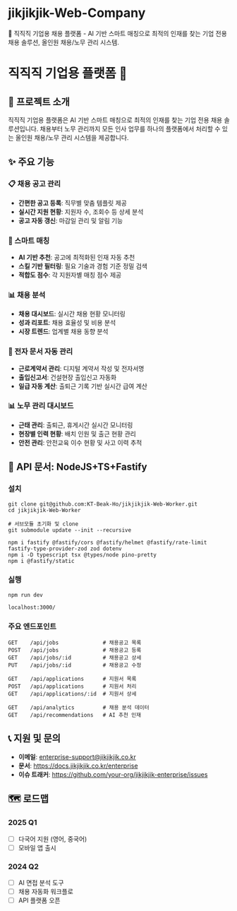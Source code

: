 # jikjikjik-Web-Company
🏢 직직직 기업용 채용 플랫폼 - AI 기반 스마트 매칭으로 최적의 인재를 찾는 기업 전용 채용 솔루션, 올인원 채용/노무 관리 시스템.

# 직직직 기업용 플랫폼 🏢

## 🚀 프로젝트 소개

직직직 기업용 플랫폼은 AI 기반 스마트 매칭으로 최적의 인재를 찾는 기업 전용 채용 솔루션입니다.
채용부터 노무 관리까지 모든 인사 업무를 하나의 플랫폼에서 처리할 수 있는 올인원 채용/노무 관리 시스템을 제공합니다.

## ✨ 주요 기능

### 📋 채용 공고 관리
- **간편한 공고 등록**: 직무별 맞춤 템플릿 제공
- **실시간 지원 현황**: 지원자 수, 조회수 등 상세 분석
- **공고 자동 갱신**: 마감일 관리 및 알림 기능

### 🎯 스마트 매칭
- **AI 기반 추천**: 공고에 최적화된 인재 자동 추천
- **스킬 기반 필터링**: 필요 기술과 경험 기준 정밀 검색
- **적합도 점수**: 각 지원자별 매칭 점수 제공

### 📊 채용 분석
- **채용 대시보드**: 실시간 채용 현황 모니터링
- **성과 리포트**: 채용 효율성 및 비용 분석
- **시장 트렌드**: 업계별 채용 동향 분석

### 📄 전자 문서 자동 관리
- **근로계약서 관리**: 디지털 계약서 작성 및 전자서명
- **출입신고서**: 건설현장 출입신고 자동화
- **일급 자동 계산**: 출퇴근 기록 기반 실시간 급여 계산

### 📊 노무 관리 대시보드
- **근태 관리**: 출퇴근, 휴게시간 실시간 모니터링
- **현장별 인력 현황**: 배치 인원 및 출근 현황 관리
- **안전 관리**: 안전교육 이수 현황 및 사고 이력 추적

## 📖 API 문서: NodeJS+TS+Fastify

### 설치
```
git clone git@github.com:KT-Beak-Ho/jikjikjik-Web-Worker.git
cd jikjikjik-Web-Worker

# 서브모듈 초기화 및 clone
git submodule update --init --recursive

npm i fastify @fastify/cors @fastify/helmet @fastify/rate-limit fastify-type-provider-zod zod dotenv
npm i -D typescript tsx @types/node pino-pretty
npm i @fastify/static
```

### 싫행
```
npm run dev

localhost:3000/
```
### 주요 엔드포인트

```
GET    /api/jobs              # 채용공고 목록
POST   /api/jobs              # 채용공고 등록
GET    /api/jobs/:id          # 채용공고 상세
PUT    /api/jobs/:id          # 채용공고 수정

GET    /api/applications      # 지원서 목록
POST   /api/applications      # 지원서 처리
GET    /api/applications/:id  # 지원서 상세

GET    /api/analytics         # 채용 분석 데이터
GET    /api/recommendations   # AI 추천 인재
```

## 📞 지원 및 문의

- **이메일**: enterprise-support@jikjikjik.co.kr
- **문서**: https://docs.jikjikjik.co.kr/enterprise
- **이슈 트래커**: https://github.com/your-org/jikjikjik-enterprise/issues

## 🗺 로드맵

### 2025 Q1
- [ ] 다국어 지원 (영어, 중국어)
- [ ] 모바일 앱 출시

### 2024 Q2
- [ ] AI 면접 분석 도구
- [ ] 채용 자동화 워크플로
- [ ] API 플랫폼 오픈
